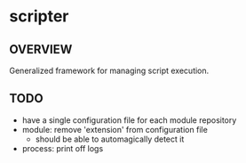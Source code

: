 # scripter
## OVERVIEW
Generalized framework for managing script execution.

## TODO
- have a single configuration file for each module repository
- module: remove 'extension' from configuration file
    - should be able to automagically detect it
- process: print off logs

